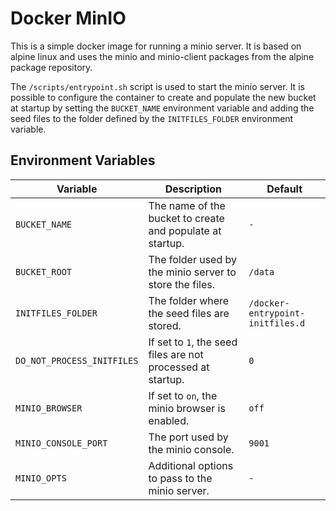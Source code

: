 # Docker MinIO

This is a simple docker image for running a minio server. It is based on alpine linux and uses the minio and minio-client packages from the alpine package repository.

The `/scripts/entrypoint.sh` script is used to start the minio server. It is possible to configure the container to create and populate the new bucket at startup by setting the `BUCKET_NAME` environment variable and adding the seed files to the folder defined by the `INITFILES_FOLDER` environment variable.

## Environment Variables

| Variable                   | Description                                                 | Default                          |
| -------------------------- | ----------------------------------------------------------- | -------------------------------- |
| `BUCKET_NAME`              | The name of the bucket to create and populate at startup.   | `-`                              |
| `BUCKET_ROOT`              | The folder used by the minio server to store the files.     | `/data`                          |
| `INITFILES_FOLDER`         | The folder where the seed files are stored.                 | `/docker-entrypoint-initfiles.d` |
| `DO_NOT_PROCESS_INITFILES` | If set to `1`, the seed files are not processed at startup. | `0`                              |
| `MINIO_BROWSER`            | If set to `on`, the minio browser is enabled.               | `off`                            |
| `MINIO_CONSOLE_PORT`       | The port used by the minio console.                         | `9001`                           |
| `MINIO_OPTS`               | Additional options to pass to the minio server.             | `-`                              |
